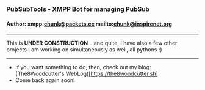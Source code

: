 ### PubSubTools - XMPP Bot for managing PubSub
#### Author: xmpp:chunk@packets.cc mailto:chunk@inspirenet.org

***

This is **UNDER CONSTRUCTION** ..  and quite, I have also a few other projects I am working on simultaneously as well, all pythons :)

***

- If you want something to do, then, check out my blog: (The8Woodcutter's WebLog)[https://the8woodcutter.sh]
- Come back again soon!